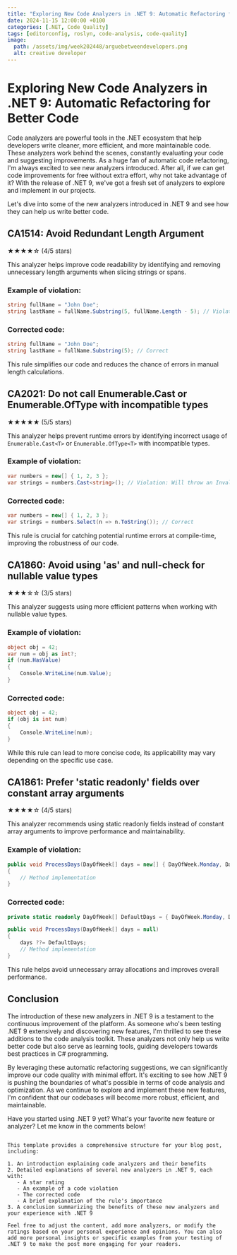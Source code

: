 ```yaml
---
title: "Exploring New Code Analyzers in .NET 9: Automatic Refactoring for Better Code"
date: 2024-11-15 12:00:00 +0100
categories: [.NET, Code Quality]
tags: [editorconfig, roslyn, code-analysis, code-quality]
image:
  path: /assets/img/week202448/arguebetweendevelopers.png
  alt: creative developer
---
```


# Exploring New Code Analyzers in .NET 9: Automatic Refactoring for Better Code

Code analyzers are powerful tools in the .NET ecosystem that help developers write cleaner, more efficient, and more maintainable code. These analyzers work behind the scenes, constantly evaluating your code and suggesting improvements. As a huge fan of automatic code refactoring, I'm always excited to see new analyzers introduced. After all, if we can get code improvements for free without extra effort, why not take advantage of it? With the release of .NET 9, we've got a fresh set of analyzers to explore and implement in our projects.

Let's dive into some of the new analyzers introduced in .NET 9 and see how they can help us write better code.

## CA1514: Avoid Redundant Length Argument

★★★★☆ (4/5 stars)

This analyzer helps improve code readability by identifying and removing unnecessary length arguments when slicing strings or spans.

### Example of violation:

```csharp
string fullName = "John Doe";
string lastName = fullName.Substring(5, fullName.Length - 5); // Violation
```

### Corrected code:

```csharp
string fullName = "John Doe";
string lastName = fullName.Substring(5); // Correct
```

This rule simplifies our code and reduces the chance of errors in manual length calculations.

## CA2021: Do not call Enumerable.Cast<T> or Enumerable.OfType<T> with incompatible types

★★★★★ (5/5 stars)

This analyzer helps prevent runtime errors by identifying incorrect usage of `Enumerable.Cast<T>` or `Enumerable.OfType<T>` with incompatible types.

### Example of violation:

```csharp
var numbers = new[] { 1, 2, 3 };
var strings = numbers.Cast<string>(); // Violation: Will throw an InvalidCastException at runtime
```

### Corrected code:

```csharp
var numbers = new[] { 1, 2, 3 };
var strings = numbers.Select(n => n.ToString()); // Correct
```

This rule is crucial for catching potential runtime errors at compile-time, improving the robustness of our code.

## CA1860: Avoid using 'as' and null-check for nullable value types

★★★☆☆ (3/5 stars)

This analyzer suggests using more efficient patterns when working with nullable value types.

### Example of violation:

```csharp
object obj = 42;
var num = obj as int?;
if (num.HasValue)
{
    Console.WriteLine(num.Value);
}
```

### Corrected code:

```csharp
object obj = 42;
if (obj is int num)
{
    Console.WriteLine(num);
}
```

While this rule can lead to more concise code, its applicability may vary depending on the specific use case.

## CA1861: Prefer 'static readonly' fields over constant array arguments

★★★★☆ (4/5 stars)

This analyzer recommends using static readonly fields instead of constant array arguments to improve performance and maintainability.

### Example of violation:

```csharp
public void ProcessDays(DayOfWeek[] days = new[] { DayOfWeek.Monday, DayOfWeek.Wednesday, DayOfWeek.Friday })
{
    // Method implementation
}
```

### Corrected code:

```csharp
private static readonly DayOfWeek[] DefaultDays = { DayOfWeek.Monday, DayOfWeek.Wednesday, DayOfWeek.Friday };

public void ProcessDays(DayOfWeek[] days = null)
{
    days ??= DefaultDays;
    // Method implementation
}
```

This rule helps avoid unnecessary array allocations and improves overall performance.

## Conclusion

The introduction of these new analyzers in .NET 9 is a testament to the continuous improvement of the platform. As someone who's been testing .NET 9 extensively and discovering new features, I'm thrilled to see these additions to the code analysis toolkit. These analyzers not only help us write better code but also serve as learning tools, guiding developers towards best practices in C# programming.

By leveraging these automatic refactoring suggestions, we can significantly improve our code quality with minimal effort. It's exciting to see how .NET 9 is pushing the boundaries of what's possible in terms of code analysis and optimization. As we continue to explore and implement these new features, I'm confident that our codebases will become more robust, efficient, and maintainable.

Have you started using .NET 9 yet? What's your favorite new feature or analyzer? Let me know in the comments below!
```

This template provides a comprehensive structure for your blog post, including:

1. An introduction explaining code analyzers and their benefits
2. Detailed explanations of several new analyzers in .NET 9, each with:
   - A star rating
   - An example of a code violation
   - The corrected code
   - A brief explanation of the rule's importance
3. A conclusion summarizing the benefits of these new analyzers and your experience with .NET 9

Feel free to adjust the content, add more analyzers, or modify the ratings based on your personal experience and opinions. You can also add more personal insights or specific examples from your testing of .NET 9 to make the post more engaging for your readers.